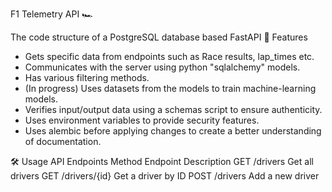 F1 Telemetry API 🏎️

The code structure of a PostgreSQL database based FastAPI
🚀 Features
  - Gets specific data from endpoints such as Race results, lap_times etc.
  - Communicates with the server using python "sqlalchemy" models.
  - Has various filtering methods.
  - (In progress) Uses datasets from the models to train machine-learning models.
  - Verifies input/output data using a schemas script to ensure authenticity.
  - Uses environment variables to provide security features.
  - Uses alembic before applying changes to create a better understanding of documentation.

🛠️ Usage
API Endpoints
Method	Endpoint	Description
GET	/drivers	Get all drivers
GET	/drivers/{id}	Get a driver by ID
POST	/drivers	Add a new driver
